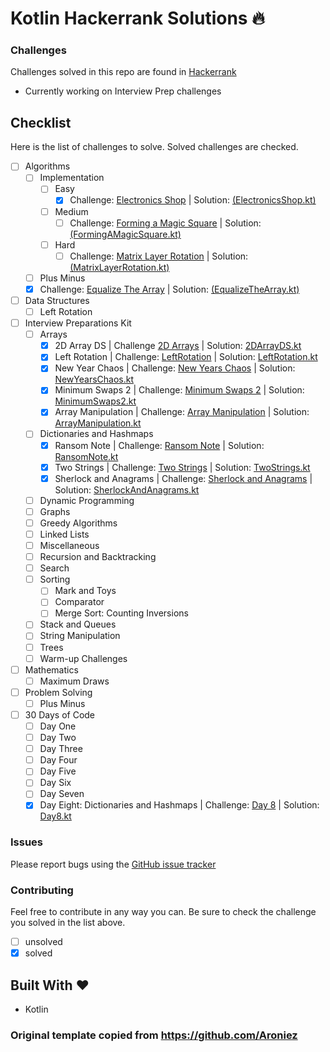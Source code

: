 Kotlin Hackerrank Solutions :fire:
============

### Challenges
Challenges solved in this repo are found in [Hackerrank](https://www.hackerrank.com)
- Currently working on Interview Prep challenges

## Checklist
Here is the list of challenges to solve. Solved challenges are checked.

- [ ] Algorithms
  - [ ] Implementation
    - [ ] Easy
        - [x] Challenge: [Electronics Shop](https://www.hackerrank.com/challenges/electronics-shop/problem)
                     | Solution: [(ElectronicsShop.kt)](https://github.com/Aroniez/hackerrank-kotlin-solutions/blob/master/src/algorithms/implementation/easy/ElectronicsShop.kt)
    - [ ] Medium
        - [ ] Challenge: [Forming a Magic Square](https://www.hackerrank.com/challenges/magic-square-forming/problem)
                                     | Solution: [(FormingAMagicSquare.kt)](https://github.com/Aroniez/hackerrank-kotlin-solutions/blob/master/src/algorithms/implementation/medium/FormingAMagicSquare.kt)
    - [ ] Hard
        - [ ] Challenge: [Matrix Layer Rotation](https://www.hackerrank.com/challenges/matrix-rotation-algo/problem)
                             | Solution: [(MatrixLayerRotation.kt)](https://github.com/Aroniez/hackerrank-kotlin-solutions/blob/master/src/algorithms/implementation/hard/MatrixLayerRotation.kt)
  - [ ] Plus Minus
  - [x] Challenge: [Equalize The Array](https://www.hackerrank.com/challenges/equality-in-a-array/problem)
       | Solution: [(EqualizeTheArray.kt)](https://github.com/Aroniez/hackerrank-kotlin-solutions/blob/master/src/algorithms/EqualizeTheArray.kt)
- [ ] Data Structures
  - [ ] Left Rotation
- [ ] Interview Preparations Kit
  - [ ] Arrays
    - [x] 2D Array DS
      | Challenge [2D Arrays](https://www.hackerrank.com/challenges/2d-array/problem)
      | Solution: [2DArrayDS.kt](https://github.com/acolistro/HackrrankKotlinSolutions/blob/main/src/interview_preparation_kit/arrays/2DArrayDS.kt)
    - [x] Left Rotation
      | Challenge: [LeftRotation](https://www.hackerrank.com/challenges/ctci-array-left-rotation/problem)
      | Solution: [LeftRotation.kt](https://github.com/acolistro/HackrrankKotlinSolutions/blob/main/src/interview_preparation_kit/arrays/LeftRotation.kt)
    - [x] New Year Chaos
      | Challenge: [New Years Chaos](https://www.hackerrank.com/challenges/new-year-chaos/problem)
      | Solution: [NewYearsChaos.kt](https://github.com/acolistro/HackrrankKotlinSolutions/blob/main/src/interview_preparation_kit/arrays/NewYearsChaos.kt)
    - [x] Minimum Swaps 2 
      | Challenge: [Minimum Swaps 2](https://www.hackerrank.com/challenges/minimum-swaps-2/problem)
      | Solution: [MinimumSwaps2.kt](https://github.com/acolistro/HackrrankKotlinSolutions/blob/main/src/interview_preparation_kit/arrays/MinimumSwaps2.kt)
    - [x] Array Manipulation
      | Challenge: [Array Manipulation](https://www.hackerrank.com/challenges/crush/problem)
      | Solution: [ArrayManipulation.kt](https://github.com/acolistro/HackrrankKotlinSolutions/blob/main/src/interview_preparation_kit/arrays/ArrayManipulation.kt)
  - [ ] Dictionaries and Hashmaps
    - [x] Ransom Note
      | Challenge: [Ransom Note](https://www.hackerrank.com/challenges/ctci-ransom-note/problem)
      | Solution: [RansomNote.kt](https://github.com/acolistro/HackrrankKotlinSolutions/blob/main/src/interview_preparation_kit/dictionaries_and_hashmaps/HashTablesRansomNote.kt)
    - [x] Two Strings
      | Challenge: [Two Strings](https://www.hackerrank.com/challenges/two-strings/problem)
      | Solution: [TwoStrings.kt](https://github.com/acolistro/HackrrankKotlinSolutions/blob/main/src/interview_preparation_kit/dictionaries_and_hashmaps/TwoStrings.kt)
    - [x] Sherlock and Anagrams
      | Challenge: [Sherlock and Anagrams](https://www.hackerrank.com/challenges/sherlock-and-anagrams/problem)
      | Solution: [SherlockAndAnagrams.kt](https://github.com/acolistro/HackrrankKotlinSolutions/blob/main/src/interview_preparation_kit/dictionaries_and_hashmaps/SherlockAndAnagrams.kt)
  - [ ] Dynamic Programming
  - [ ] Graphs
  - [ ] Greedy Algorithms
  - [ ] Linked Lists
  - [ ] Miscellaneous
  - [ ] Recursion and Backtracking
  - [ ] Search
  - [ ] Sorting
    - [ ] Mark and Toys
    - [ ] Comparator
    - [ ] Merge Sort: Counting Inversions
  - [ ] Stack and Queues
  - [ ] String Manipulation
  - [ ] Trees
  - [ ] Warm-up Challenges
- [ ] Mathematics
  - [ ] Maximum Draws
- [ ] Problem Solving
  - [ ] Plus Minus
- [ ] 30 Days of Code
  - [ ] Day One
  - [ ] Day Two
  - [ ] Day Three
  - [ ] Day Four
  - [ ] Day Five
  - [ ] Day Six
  - [ ] Day Seven
  - [x] Day Eight: Dictionaries and Hashmaps
    | Challenge: [Day 8](https://www.hackerrank.com/challenges/30-dictionaries-and-maps/problem)
    | Solution: [Day8.kt](https://github.com/acolistro/HackrrankKotlinSolutions/blob/main/src/thirty_days_of_code/Day8.kt)

### Issues
Please report bugs using the [GitHub issue tracker](https://github.com/acolistro/HackrrankKotlinSolutions/issues)

### Contributing
Feel free to contribute in any way you can. Be sure to check the challenge you solved in the list above. 
- [ ] unsolved
- [x] solved

## Built With :heart:
- Kotlin

### Original template copied from https://github.com/Aroniez

